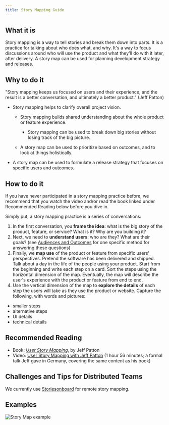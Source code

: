 ```yaml
---
title: Story Mapping Guide
---
```

## What it is

Story mapping is a way to tell stories and break them down into parts. It is a practice for talking about who does what, and why. It's a way to focus discussions around who will use the product and what they'll do with it later, after delivery. A story map can be used for planning development strategy and releases.

## Why to do it

"Story mapping keeps us focused on users and their experience, and the result is a better conversation, and ultimately a better product." (Jeff Patton)

- Story mapping helps to clarify overall project vision.

  - Story mapping builds shared understanding about the whole product or feature experience.

    - Story mapping can be used to break down big stories without losing track of the big picture.
  - A story map can be used to prioritize based on outcomes, and to look at things holistically.
- A story map can be used to formulate a release strategy that focuses on specific users and outcomes.

## How to do it

If you have never participated in a story mapping practice before, we recommend that you watch the video and/or read the book linked under Recommended Reading below before you dive in.

Simply put, a story mapping practice is a series of conversations:

1. In the first conversation, you **frame the idea**: what is the big story of the product, feature, or service? What is it? Why are you building it?
2. Next, we need to **understand users**: who are they? What are their goals? (see [Audiences and Outcomes](audiences-and-outcomes-guide.md) for one specific method for answering these questions)
3. Finally, we **map use** of the product or feature from specific users' perspectives. Pretend the software has been delivered and shipped. Talk about a day in the life of the people using your product. Start from the beginning and write each step on a card. Sort the steps using the horizontal dimension of the map. Eventually, the map will describe the user's experience with the product or feature from end to end.
4. Use the vertical dimension of the map to **explore the details** of each step the users will take as they use the product or website. Capture the following, with words and pictures:

- smaller steps
- alternative steps
- UI details
- technical details

## Recommended Reading

- Book: _[User Story Mapping](http://shop.oreilly.com/product/0636920033851.do)_, by Jeff Patton
- Video: [User Story Mapping with Jeff Patton](https://www.youtube.com/watch?v=AorAgSrHjKM) (1 hour 56 minutes; a formal talk Jeff gave in Germany, covering the same content as his book)

## Challenges and Tips for Distributed Teams

We currently use [Storiesonboard](https://civicactions.storiesonboard.com/) for remote story mapping.

## Examples

![Story Map example](../../assets/images/story-mapping.jpg)